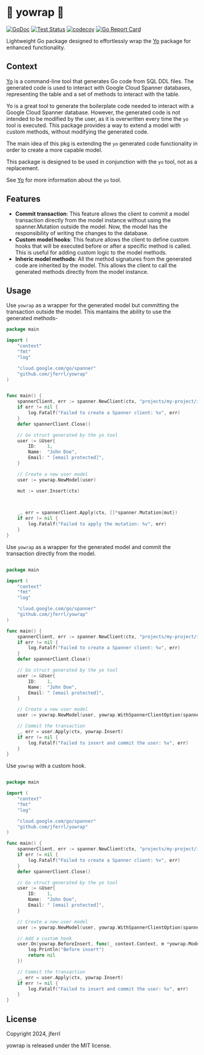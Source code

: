 # 🌮 yowrap 🌮

[![GoDoc](https://img.shields.io/static/v1?label=godoc&message=reference&color=blue)](https://pkg.go.dev/github.com/jferrl/yowrap)
[![Test Status](https://github.com/jferrl/yowrap/workflows/tests/badge.svg)](https://github.com/jferrl/yowrap/actions?query=workflow%3Atests)
[![codecov](https://codecov.io/gh/jferrl/yowrap/branch/main/graph/badge.svg?token=68I4BZF235)](https://codecov.io/gh/jferrl/yowrap)
[![Go Report Card](https://goreportcard.com/badge/github.com/jferrl/yowrap)](https://goreportcard.com/report/github.com/jferrl/yowrap)

Lightweight Go package designed to effortlessly wrap the [Yo](https://github.com/cloudspannerecosystem/yo) package for enhanced functionality.

## Context

[Yo](https://github.com/cloudspannerecosystem/yo) is a command-line tool that generates Go code from SQL DDL files. The generated code is used to interact with Google Cloud Spanner databases, representing the table and a set of methods to interact with the table.

Yo is a great tool to generate the boilerplate code needed to interact with a Google Cloud Spanner database. However, the generated code is not intended to be modified by the user, as it is overwritten every time the `yo` tool is executed. This package provides a way to extend a model with custom methods, without modifying the generated code.

The main idea of this pkg is extending the `yo` generated code functionality in order to create a more capable model.

This package is designed to be used in conjunction with the `yo` tool, not as a replacement.

See [Yo](https://github.com/cloudspannerecosystem/yo) for more information about the `yo` tool.

## Features

- **Commit transaction**: This feature allows the client to commit a model transaction directly from the model instance without using the spanner.Mutation outside the model. Now, the model has the responsibility of writing the changes to the database.
- **Custom model hooks**: This feature allows the client to define custom hooks that will be executed before or after a specific method is called. This is useful for adding custom logic to the model methods.
- **Inheric model methods**: All the method signatures from the generated code are inherited by the model. This allows the client to call the generated methods directly from the model instance.

## Usage

Use `yowrap` as a wrapper for the generated model but committing the transaction outside the model. This mantains the ability to use the generated methods-

```go
package main

import (
    "context"
    "fmt"
    "log"

    "cloud.google.com/go/spanner"
    "github.com/jferrl/yowrap"
)


func main() {
    spannerClient, err := spanner.NewClient(ctx, "projects/my-project/instances/my-instance/databases/my-database")
    if err != nil {
        log.Fatalf("Failed to create a Spanner client: %v", err)
    }
    defer spannerClient.Close()

    // Go struct generated by the yo tool
    user := &User{
        ID:    1,
        Name:  "John Doe",
        Email: " [email protected]",
    }

    // Create a new user model
    user := yowrap.NewModel(user)

    mut := user.Insert(ctx)

    

    _, err = spannerClient.Apply(ctx, []*spanner.Mutation{mut})
    if err != nil {
        log.Fatalf("Failed to apply the mutation: %v", err)
    }
}
```

Use `yowrap` as a wrapper for the generated model and commit the transaction directly from the model.

```go

package main

import (
    "context"
    "fmt"
    "log"

    "cloud.google.com/go/spanner"
    "github.com/jferrl/yowrap"
)

func main() {
    spannerClient, err := spanner.NewClient(ctx, "projects/my-project/instances/my-instance/databases/my-database")
    if err != nil {
        log.Fatalf("Failed to create a Spanner client: %v", err)
    }
    defer spannerClient.Close()

    // Go struct generated by the yo tool
    user := &User{
        ID:    1,
        Name:  "John Doe",
        Email: " [email protected]",
    }

    // Create a new user model
    user := yowrap.NewModel(user, yowrap.WithSpannerClientOption(spannerClient))

    // Commit the transaction
    _, err = user.Apply(ctx, yowrap.Insert)
    if err != nil {
        log.Fatalf("Failed to insert and commit the user: %v", err)
    }
}
```

Use `yowrap` with a custom hook.

```go

package main

import (
    "context"
    "fmt"
    "log"

    "cloud.google.com/go/spanner"
    "github.com/jferrl/yowrap"
)

func main() {
    spannerClient, err := spanner.NewClient(ctx, "projects/my-project/instances/my-instance/databases/my-database")
    if err != nil {
        log.Fatalf("Failed to create a Spanner client: %v", err)
    }
    defer spannerClient.Close()

    // Go struct generated by the yo tool
    user := &User{
        ID:    1,
        Name:  "John Doe",
        Email: " [email protected]",
    }

    // Create a new user model
    user := yowrap.NewModel(user, yowrap.WithSpannerClientOption(spannerClient))

    // Add a custom hook
    user.On(yowrap.BeforeInsert, func(_ context.Context, m *yowrap.Model[*user.User], _ *spanner.ReadWriteTransaction) error {
        log.Println("Before insert")
        return nil
    })

    // Commit the transaction
    _, err = user.Apply(ctx, yowrap.Insert)
    if err != nil {
        log.Fatalf("Failed to insert and commit the user: %v", err)
    }
}
```

## License

Copyright 2024, jferrl

yowrap is released under the MIT license.
